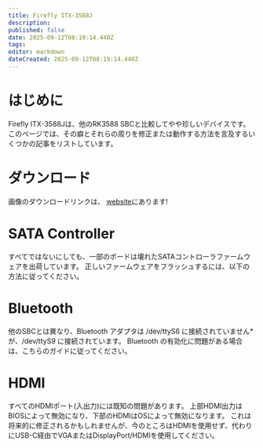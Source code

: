 ```yaml
---
title: Firefly ITX-3588J
description:
published: false
date: 2025-09-12T08:19:14.440Z
tags:
editor: markdown
dateCreated: 2025-09-12T08:19:14.440Z
---
```


# はじめに

Firefly ITX-3588Jは、他のRK3588 SBCと比較してやや珍しいデバイスです。 このページでは、その癖とそれらの周りを修正または動作する方法を言及するいくつかの記事をリストしています。

# ダウンロード

画像のダウンロードリンクは、 [website](https://bredos.org/download.html)にあります!

# SATA Controller

すべてではないにしても、一部のボードは壊れたSATAコントローラファームウェアを出荷しています。 正しいファームウェアをフラッシュするには、以下の方法に従ってください。

# Bluetooth

他のSBCとは異なり、Bluetooth アダプタは /dev/ttyS6 に接続されていません\* が、/dev/ttyS9 に接続されています。 Bluetooth の有効化に問題がある場合は、こちらのガイドに従ってください。

# HDMI

すべてのHDMIポート(入出力)には既知の問題があります。 上部HDMI出力はBIOSによって無効になり、下部のHDMIはOSによって無効になります。 これは将来的に修正されるかもしれませんが、今のところはHDMIを使用せず、代わりにUSB-C経由でVGAまたはDisplayPort/HDMIを使用してください。